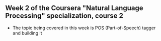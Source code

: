 ## Week 2 of the Coursera "Natural Language Processing" specialization, course 2

* The topic being covered in this week is POS (Part-of-Speech) tagger and building it
